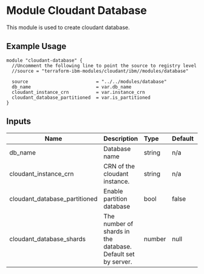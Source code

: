 # Module Cloudant Database

This module is used to create cloudant database.

## Example Usage
```
module "cloudant-database" {
  //Uncomment the following line to point the source to registry level
  //source = "terraform-ibm-modules/cloudant/ibm//modules/database"

  source                         = "../../modules/database"
  db_name                        = var.db_name
  cloudant_instance_crn          = var.instance_crn
  cloudant_database_partitioned  = var.is_partitioned
}

```

<!-- BEGINNING OF PRE-COMMIT-TERRAFORM DOCS HOOK -->
## Inputs


| Name                          | Description                                                                     | Type         | Default | Required |
|-------------------------------|---------------------------------------------------------------------------------|:-------------|:------- |:---------|
| db_name                       | Database name                                                                   | string       | n/a     | yes      |
| cloudant_instance_crn         | CRN of the cloudant instance.                                                   | string       | n/a     | yes      |
| cloudant_database_partitioned | Enable partition database                                                       | bool         | false   | no       |
| cloudant_database_shards      | The number of shards in the database. Default set by server.                    | number       | null    | no       |

<!-- END OF PRE-COMMIT-TERRAFORM DOCS HOOK -->